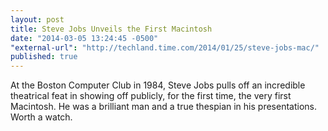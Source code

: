 ```yaml
---
layout: post
title: Steve Jobs Unveils the First Macintosh
date: "2014-03-05 13:24:45 -0500"
"external-url": "http://techland.time.com/2014/01/25/steve-jobs-mac/"
published: true
---
```


At the Boston Computer Club in 1984, Steve Jobs pulls off an incredible
theatrical feat in showing off publicly, for the first time, the very first
Macintosh. He was a brilliant man and a true thespian in his presentations.
Worth a watch.